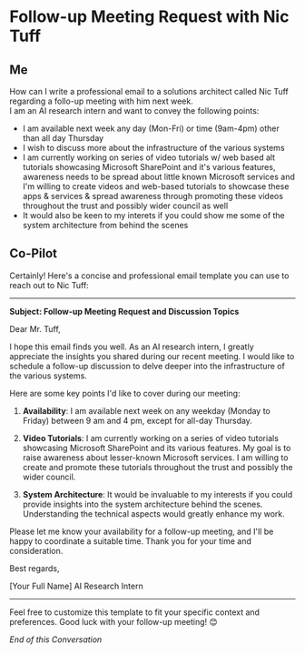 # Follow-up Meeting Request with Nic Tuff  

## Me
How can I write a professional email to a solutions architect called Nic Tuff regarding a follo-up meeting with him next week.  
I am an AI research intern and want to convey the following points:  
- I am available next week any day (Mon-Fri) or time (9am-4pm) other than all day Thursday
- I wish to discuss more about the infrastructure of the various systems
- I am currently working on series of video tutorials w/ web based alt tutorials showcasing Microsoft SharePoint and it's various features, awareness needs to be spread about little known Microsoft services and I'm willing to create videos and web-based tutorials to showcase these apps & services & spread awareness through promoting these videos throughout the trust and possibly wider council as well
- It would also be keen to my interets if you could show me some of the system architecture from behind the scenes

## Co-Pilot
Certainly! Here's a concise and professional email template you can use to reach out to Nic Tuff:

---

**Subject: Follow-up Meeting Request and Discussion Topics**

Dear Mr. Tuff,

I hope this email finds you well. As an AI research intern, I greatly appreciate the insights you shared during our recent meeting. I would like to schedule a follow-up discussion to delve deeper into the infrastructure of the various systems.

Here are some key points I'd like to cover during our meeting:

1. **Availability**: I am available next week on any weekday (Monday to Friday) between 9 am and 4 pm, except for all-day Thursday.

2. **Video Tutorials**: I am currently working on a series of video tutorials showcasing Microsoft SharePoint and its various features. My goal is to raise awareness about lesser-known Microsoft services. I am willing to create and promote these tutorials throughout the trust and possibly the wider council.

3. **System Architecture**: It would be invaluable to my interests if you could provide insights into the system architecture behind the scenes. Understanding the technical aspects would greatly enhance my work.

Please let me know your availability for a follow-up meeting, and I'll be happy to coordinate a suitable time. Thank you for your time and consideration.

Best regards,

[Your Full Name]
AI Research Intern

---

Feel free to customize this template to fit your specific context and preferences. Good luck with your follow-up meeting! 😊  

*End of this Conversation*
